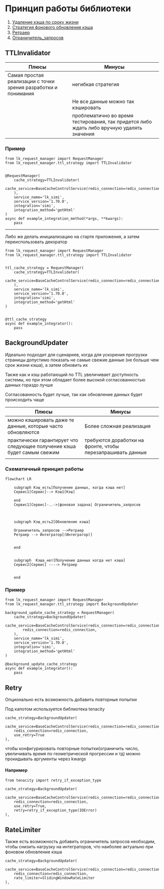 # Принцип работы библиотеки

1) [Удаление кэша по сроку жизни](#ttlinvalidator)
2) [Стратегия фонового обновления кэша](#backgroundupdater)
3) [Ретраер](#retry)
4) [Ограничитель_запросов](#ratelimiter)

## TTLInvalidator

| Плюсы                                                           | Минусы                                                                                      |
|-----------------------------------------------------------------|---------------------------------------------------------------------------------------------|
| Самая простая реализации с точки  зрения разработки и понимания | негибкая стратегия                                                                          |
|                                                                 | Не все данные можно так кэшировать                                                          |
|                                                                 | проблематично во время тестирования,  так придется либо ждать либо вручную удалять значения |

### Пример
```
from lk_request_manager import RequestManager
from lk_request_manager.ttl_strategy import TTLInvalidator


@RequestManager(
    cache_strategy=TTLInvalidator(
        cache_service=BaseCacheControlService(redis_connection=redis_connection),
    ),
    service_name='lk_simi',
    service_version='1.70.0',
    integration='simi',
    integration_method='getHtml'
)
async def example_integration_method(*args, **kwargs):
    pass
```
---
Либо же делать инициализацию на старте приложения, а
затем переиспользовать декоратор
```
from lk_request_manager import RequestManager
from lk_request_manager.ttl_strategy import TTLInvalidator


ttl_cache_strategy = RequestManager(
    cache_strategy=TTLInvalidator(
        cache_service=BaseCacheControlService(redis_connection=redis_connection),
    ),
    service_name='lk_simi',
    service_version='1.70.0',
    integration='simi',
    integration_method='getHtml'
)
```
```

@ttl_cache_strategy
async def example_integrator():
    pass
```


## BackgroundUpdater

Идеально подходит для сценариев, когда для
ускорения прогрузки страницы допустимо показать не самые свежие данные
(не больше чем срок жизни кэша), а затем обновить их

Также как и кэш работающий по TTL увеличивает доступность системы,
но при этом обладает более высокой согласованностью данных гораздо лучше

Согласованность будет лучше, так как обновление данных будет происходить чаще


| Плюсы                                                                   | Минусы                                                      |
|-------------------------------------------------------------------------|-------------------------------------------------------------|
| можно кэшировать даже те данные, которые часто обновляются              | Более сложная реализация                                    |
| практически гарантирует что следующее получение кэша будет самым свежим | требуются доработки на фронте, чтобы перезапрашивать данные |
|                                                                         |                                                             |

### Схематичный принцип работы

````mermaid
flowchart LR

    subgraph Кэш_есть[Получение данных, когда кэша нет]
    Сервис1[Сервис]--> Кэш1[Кэш]

    end
    Сервис1[Сервис]-..->|фоновая задача| Ограничитель_запросов



    subgraph Кэш_есть2[Обновление кэша]

    Ограничитель_запросов -->Ретраер
    Ретраер --> Интегратор[(Интегратор)]


    end


    subgraph  Кэша_нет[Получение данных когда нет кэша]
    Сервис2[Сервис] ----> Ретраер


    end
````
### Пример

```
from lk_request_manager import RequestManager
from lk_request_manager.ttl_strategy import BackgroundUpdater

background_update_cache_strategy = RequestManager(
    cache_strategy=BackgroundUpdater(
        cache_service=BaseCacheControlService(redis_connection=redis_connection),
        redis_connection=redis_connection,
    ),
    service_name='lk_simi',
    service_version='1.70.0',
    integration='simi',
    integration_method='getHtml'
)

@background_update_cache_strategy
async def example_integrator():
    pass
```

## Retry

Опционально есть возможность добавить повторные попытки

Под капотом используется библиотека tenacity


```
cache_strategy=BackgroundUpdater(
    cache_service=BaseCacheControlService(redis_connection=redis_connection),
    redis_connection=redis_connection,
    use_retry=True
),
```

чтобы конфигурировать повторные попытки(ограничить число, увеличивать время по геометрической прогрессии и тд)
можно прокидывать аргументы через kwargs


#### Например
```
from tenacity import retry_if_exception_type

cache_strategy=BackgroundUpdater(
    cache_service=BaseCacheControlService(redis_connection=redis_connection),
    redis_connection=redis_connection,
    use_retry=True,
    retry=retry_if_exception_type(IOError)
),
```

## RateLimiter

Также есть возможность добавить ограничитель запросов
необходим, чтобы снизить нагрузку на интеграторов, что наиболее актуально при фоновом обновление кэша

```
cache_strategy=BackgroundUpdater(
    cache_service=BaseCacheControlService(redis_connection=redis_connection),
    redis_connection=redis_connection,
    rate_limiter=SlidingWindowRateLimiter
),
```
